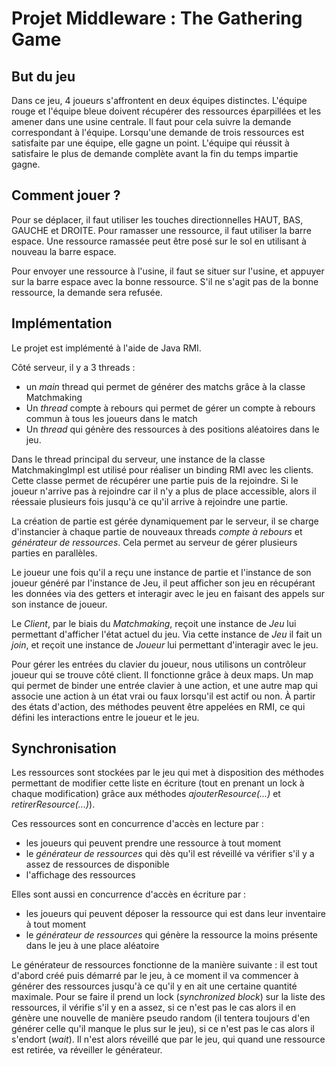 # Projet Middleware : The Gathering Game

## But du jeu

Dans ce jeu, 4 joueurs s'affrontent en deux équipes distinctes. L'équipe rouge et l'équipe bleue doivent récupérer des
ressources éparpillées et les amener dans une usine centrale. Il faut pour cela suivre la demande correspondant à
l'équipe. Lorsqu'une demande de trois ressources est satisfaite par une équipe, elle gagne un point. L'équipe qui
réussit à satisfaire le plus de demande complète avant la fin du temps impartie gagne.

## Comment jouer ?

Pour se déplacer, il faut utiliser les touches directionnelles HAUT, BAS, GAUCHE et DROITE. Pour ramasser une ressource,
il faut utiliser la barre espace. Une ressource ramassée peut être posé sur le sol en utilisant à nouveau la barre
espace.

Pour envoyer une ressource à l'usine, il faut se situer sur l'usine, et appuyer sur la barre espace avec la bonne
ressource. S'il ne s'agit pas de la bonne ressource, la demande sera refusée.

## Implémentation

Le projet est implémenté à l'aide de Java RMI.

Côté serveur, il y a 3 threads :

- un *main* thread qui permet de générer des matchs grâce à la classe Matchmaking
- Un *thread* compte à rebours qui permet de gérer un compte à rebours commun à tous les joueurs dans le match
- Un *thread* qui génère des ressources à des positions aléatoires dans le jeu.

Dans le thread principal du serveur, une instance de la classe MatchmakingImpl est utilisé pour réaliser un binding RMI
avec les clients. Cette classe permet de récupérer une partie puis de la rejoindre. Si le joueur n'arrive pas à rejoindre
car il n'y a plus de place accessible, alors il réessaie plusieurs fois jusqu'à ce qu'il arrive à rejoindre une partie.

La création de partie est gérée dynamiquement par le serveur, il se charge d'instancier à chaque partie de nouveaux
threads *compte à rebours* et *générateur de ressources*. Cela permet au serveur de gérer plusieurs parties en parallèles.

Le joueur une fois qu'il a reçu une instance de partie et l'instance de son joueur généré par l'instance de Jeu, il peut
afficher son jeu en récupérant les données via des getters et interagir avec le jeu en faisant des appels sur son
instance de joueur.

Le *Client*, par le biais du *Matchmaking*, reçoit une instance de *Jeu* lui permettant d'afficher l'état actuel du jeu.
Via cette instance de *Jeu* il fait un *join*, et reçoit une instance de *Joueur* lui permettant d'interagir avec le
jeu.

Pour gérer les entrées du clavier du joueur, nous utilisons un contrôleur joueur qui se trouve côté client. Il
fonctionne grâce à deux maps. Un map qui permet de binder une entrée clavier à une action, et une autre map qui associe
une action à un état vrai ou faux lorsqu'il est actif ou non. À partir des états d'action, des méthodes peuvent être
appelées en RMI, ce qui défini les interactions entre le joueur et le jeu.

## Synchronisation

Les ressources sont stockées par le jeu qui met à disposition des méthodes permettant de modifier cette liste en
écriture (tout en prenant un lock à chaque modification) grâce aux méthodes *ajouterResource(...)* et
*retirerResource(...)*).

Ces ressources sont en concurrence d'accès en lecture par :
- les joueurs qui peuvent prendre une ressource à tout moment
- le *générateur de ressources* qui dès qu'il est réveillé va vérifier s'il y a assez de ressources de disponible
- l'affichage des ressources

Elles sont aussi en concurrence d'accès en écriture par :
- les joueurs qui peuvent déposer la ressource qui est dans leur inventaire à tout moment
- le *générateur de ressources* qui génère la ressource la moins présente dans le jeu à une place aléatoire

Le générateur de ressources fonctionne de la manière suivante : il est tout d'abord créé puis démarré par le jeu, à ce
moment il va commencer à générer des ressources jusqu'à ce qu'il y en ait une certaine quantité maximale. Pour se faire
il prend un lock (*synchronized block*) sur la liste des ressources, il vérifie s'il y en a assez, si ce n'est pas le
cas alors il en génère une nouvelle de manière pseudo random (il tentera toujours d'en générer celle qu'il manque le
plus sur le jeu), si ce n'est pas le cas alors il s'endort (*wait*). Il n'est alors réveillé que par le jeu, qui quand
une ressource est retirée, va réveiller le générateur.